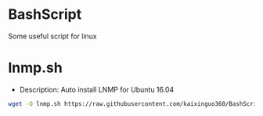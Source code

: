 # BashScript
Some useful script for linux

lnmp.sh
=======

- Description: Auto install LNMP for Ubuntu 16.04
```bash
wget -O lnmp.sh https://raw.githubusercontent.com/kaixinguo360/BashScript/master/lnmp.sh && chmod +x lnmp.sh && sudo ./lnmp.sh
```
